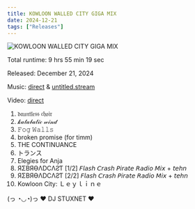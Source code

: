 ```yaml
---
title: KOWLOON WALLED CITY GIGA MIX
date: 2024-12-21
tags: ["Releases"]
---
```


![KOWLOON WALLED CITY GIGA MIX](/rm_ation/images/kowloon-walled-city-giga-mix.png)

Total runtime: 9 hrs 55 min 19 sec

Released: December 21, 2024

Music: [direct](https://stuxnet.me) & [untitled.stream](https://untitled.stream/library/project/5Dni4VMX9Qyt1ZvokMYqq)

Video: [direct](https://intertext.s3.us-west-1.amazonaws.com/stuxnet/kowloon-city-giga-mix/mobile-kowloon-city-leyline.mp4)

1. 𝔡𝔞𝔲𝔫𝔱𝔩𝔢𝔰𝔰 𝔠𝔥𝔬𝔦𝔯
2. 𝓀𝒶𝓉𝒶𝒷𝒶𝓉𝒾𝒸 𝓌𝒾𝓃𝒹
3. 𝙵𝚘𝚐 𝚆𝚊𝚕𝚕𝚜
4. broken promise (for timm)
5. THE CONTINUANCE
6. トランス
7. Elegies for Anja
8. ЯΣBЯӨΛDCΛƧƬ [1/2] 𝘍𝘭𝘢𝘴𝘩 𝘊𝘳𝘢𝘴𝘩 𝘗𝘪𝘳𝘢𝘵𝘦 𝘙𝘢𝘥𝘪𝘰 𝘔𝘪𝘹 + 𝘵𝘦𝘩𝘯
9. ЯΣBЯӨΛDCΛƧƬ [2/2] 𝘍𝘭𝘢𝘴𝘩 𝘊𝘳𝘢𝘴𝘩 𝘗𝘪𝘳𝘢𝘵𝘦 𝘙𝘢𝘥𝘪𝘰 𝘔𝘪𝘹 + 𝘵𝘦𝘩𝘯
10. Kowloon City: Ｌｅｙｌｉｎｅ

(っ ◔◡◔)っ ♥ DJ STUXNET ♥
